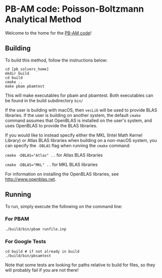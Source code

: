 PB-AM code: Poisson-Boltzmann Analytical Method
============

Welcome to the home for the [PB-AM code](https://github.com/davas301/pb_solvers)!

## Building

To build this method, follow the instructions below:

~~~
cd [pb_solvers_home]
mkdir build
cd build
cmake ..
make pbam pbamtest
~~~

This will make executables for pbam and pbamtest. 
Both executables can be found in the build subdirectory `bin/`

If the user is building with macOS, then `vecLib` will be used to provide BLAS libraries.
If the user is building on another system, the default `cmake` command assumes that OpenBLAS is installed on the user's system, and uses OpenBLAS to provide the BLAS libraries.  

If you would like to instead  specify  either the MKL (Intel Math Kernel Library) or Atlas BLAS libraries when building on a non-macOS system, you can specify the `-DBLAS` flag when running the `cmake` command:

`cmake -DBLAS="Atlas" ..` for Atlas BLAS libraries

`cmake -DBLAS="MKL" ..` for MKL BLAS libraries

For information on installing the OpenBLAS libraries, see http://www.openblas.net.

## Running

To run, simply execute the following on the command line:

### For PBAM

~~~
./build/bin/pbam runfile.inp
~~~


### For Google Tests

~~~
cd build # if not already in build
./build/bin/pbsamtest
~~~

Note that some tests are looking for paths relative to build for files,
so they will probably fail if you are not there!
